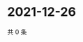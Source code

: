 # 2021-12-26

共 0 条

<!-- BEGIN WEIBO -->
<!-- 最后更新时间 Sun Dec 26 2021 03:12:00 GMT+0800 (China Standard Time) -->

<!-- END WEIBO -->
